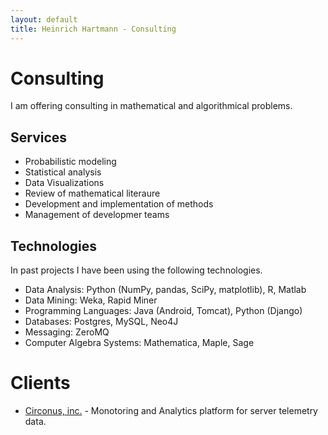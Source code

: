 ```yaml
---
layout: default
title: Heinrich Hartmann - Consulting
---
```


# Consulting

I am offering consulting in mathematical and algorithmical problems.

## Services

* Probabilistic modeling
* Statistical analysis
* Data Visualizations
* Review of mathematical literaure
* Development and implementation of methods
* Management of developmer teams

## Technologies

In past projects I have been using the following technologies.

* Data Analysis: Python (NumPy, pandas, SciPy, matplotlib), R, Matlab
* Data Mining: Weka, Rapid Miner
* Programming Languages: Java (Android, Tomcat), Python (Django)
* Databases: Postgres, MySQL, Neo4J
* Messaging: ZeroMQ
* Computer Algebra Systems: Mathematica, Maple, Sage

# Clients

* [Circonus, inc.](http://www.circonus.com/) - Monotoring and Analytics platform for server telemetry data.